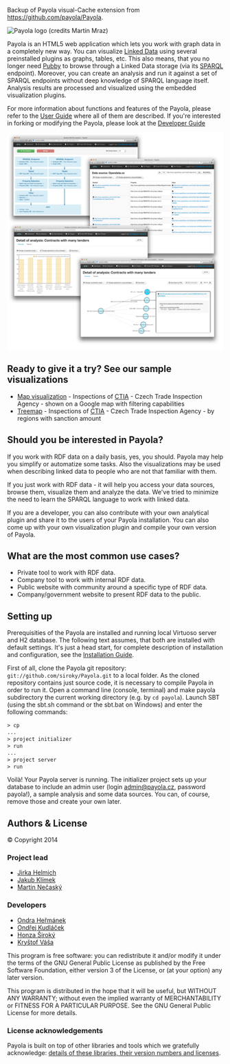 Backup of Payola visual-Cache extension from https://github.com/payola/Payola.

<a name="top"></a>


![Payola logo (credits Martin Mraz)](https://raw.github.com/siroky/Payola/develop/docs/img/logo_medium.png)

Payola is an HTML5 web application which lets you work with graph data in a completely new way. You can visualize [Linked Data](http://linkeddata.org/) using several preinstalled plugins as graphs, tables, etc. This also means, that you no longer need [Pubby](http://www4.wiwiss.fu-berlin.de/pubby/) to browse through a Linked Data storage (via its [SPARQL](http://www.w3.org/TR/rdf-sparql-query/) endpoint). Moreover, you can create an analysis and run it against a set of SPARQL endpoints without deep knowledge of SPARQL language itself. Analysis results are processed and visualized using the embedded visualization plugins.

For more information about functions and features of the Payola, please refer to the [User Guide](https://github.com/kudlondr/Payola-visual/blob/master/docs/user_guide.md) where all of them are described. If you're interested in forking or modifying the Payola, please look at the [Developer Guide](https://github.com/kudlondr/Payola-visual/blob/master/docs/developer_guide.md)

![Payola overview](https://github.com/kudlondr/Payola-visual/blob/master/docs/img/screenshots/payola_overview.png)

## Ready to give it a try? See our sample visualizations
- [Map visualization](http://vis.payola.cz/coi-gmaps) - Inspections of [CTIA](http://www.coi.cz/en/) - Czech Trade Inspection Agency - shown on a Google map with filtering capabilities
- [Treemap](http://vis.payola.cz/coi-treemap) - Inspections of [CTIA](http://www.coi.cz/en/) - Czech Trade Inspection Agency - by regions with sanction amount

## Should you be interested in Payola?

If you work with RDF data on a daily basis, yes, you should. Payola may help you simplify or automatize some tasks. Also the visualizations may be used when describing linked data to people who are not that familiar with them.

If you just work with RDF data - it will help you access your data sources, browse them, visualize them and analyze the data. We've tried to minimize the need to learn the SPARQL language to work with linked data.

If you are a developer, you can also contribute with your own analytical plugin and share it to the users of your Payola installation. You can also come up with your own visualization plugin and compile your own version of Payola.

## What are the most common use cases?

- Private tool to work with RDF data.
- Company tool to work with internal RDF data.
- Public website with community around a specific type of RDF data.
- Company/government website to present RDF data to the public.

## Setting up

Prerequisities of the Payola are installed and running local Virtuoso server and H2 database. The following text assumes, that both are installed with default settings. It's just a head start, for complete description of installation and configuration, see the [Installation Guide](https://github.com/kudlondr/Payola-visual/blob/master/docs/installation_guide.md).

First of all, clone the Payola git repository: `git://github.com/siroky/Payola.git` to a local folder. As the cloned repository contains just source code, it is necessary to compile Payola in order to run it. Open a command line (console, terminal) and make payola subdirectory the current working directory (e.g. by `cd payola`). Launch SBT (using the sbt.sh command or the sbt.bat on Windows) and enter the following commands:

```
> cp
...
> project initializer
> run
...
> project server
> run
```

Voilà! Your Payola server is running. The initializer project sets up your database to include an admin user (login admin@payola.cz, password payola!), a sample analysis and some data sources. You can, of course, remove those and create your own later.

## Authors & License

© Copyright 2014

### Project lead

- [Jirka Helmich](https://github.com/jirihelmich)
- [Jakub Klímek](https://github.com/jakubklimek)
- [Martin Nečaský](http://www.ksi.mff.cuni.cz/~necasky)
 
### Developers
- [Ondra Heřmánek](https://github.com/onashackem)
- [Ondřej Kudláček](https://github.com/kudlondr)
- [Honza Široký](https://github.com/siroky)
- [Kryštof Váša](https://github.com/charlieMonroe)

This program is free software: you can redistribute it and/or modify
it under the terms of the GNU General Public License as published by
the Free Software Foundation, either version 3 of the License, or
(at your option) any later version.

This program is distributed in the hope that it will be useful,
but WITHOUT ANY WARRANTY; without even the implied warranty of
MERCHANTABILITY or FITNESS FOR A PARTICULAR PURPOSE.  See the
GNU General Public License for more details.

### License acknowledgements

Payola is built on top of other libraries and tools which we gratefully acknowledge: [details of these libraries, their version numbers and licenses](https://github.com/kudlondr/Payola-visual/blob/master/docs/developer_guide.md#used_libraries).
